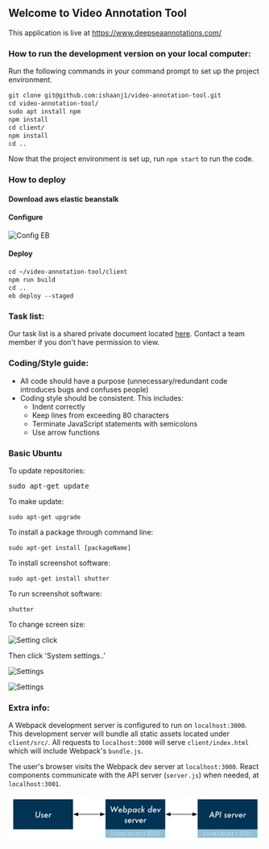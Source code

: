 ## Welcome to Video Annotation Tool
This application is live at https://www.deepseaannotations.com/

### How to run the development version on your local computer:

Run the following commands in your command prompt to set up the project environment.
```
git clone git@github.com:ishaanj1/video-annotation-tool.git
cd video-annotation-tool/
sudo apt install npm
npm install
cd client/
npm install
cd ..
```
Now that the project environment is set up, run `npm start` to run the code.

### How to deploy

#### Download aws elastic beanstalk

#### Configure 

![Config EB](https://imgur.com/a/qeg1ezF)

#### Deploy

```
cd ~/video-annotation-tool/client
npm run build
cd ..
eb deploy --staged
```

### Task list:
Our task list is a shared private document located
[here](https://docs.google.com/document/d/16zIdhcf8k0fMssgTFSHqLqmJxHvxEBnoGhTnfB3KWcs/edit).
Contact a team member if you don't have permission to view.

### Coding/Style guide:
* All code should have a purpose (unnecessary/redundant code introduces bugs and
  confuses people)
* Coding style should be consistent. This includes:
  * Indent correctly
  * Keep lines from exceeding 80 characters
  * Terminate JavaScript statements with semicolons
  * Use arrow functions

### Basic Ubuntu


To update repositories:
<pre>
sudo apt-get update
</pre>


To make update:
```
sudo apt-get upgrade
```


To install a package through command line:
```
sudo apt-get install [packageName]
```


To install screenshot software:
```
sudo apt-get install shutter
```


To run screenshot software:
```
shutter
```
To change screen size:


![Setting click](https://i.imgur.com/SxhAJwm.png)


Then click 'System settings..'


![Settings](https://i.imgur.com/YEljcPC.png)


![Settings](https://i.imgur.com/pXLa4r5.png)


### Extra info:

A Webpack development server is configured to run on `localhost:3000`. This development server will bundle all static assets located under `client/src/`. All requests to `localhost:3000` will serve `client/index.html` which will include Webpack's `bundle.js`.

The user's browser visits the Webpack dev server at `localhost:3000`. React components communicate with the API server (`server.js`) when needed, at `localhost:3001`.

![Flow diagram](./flow-diagram.png)
